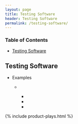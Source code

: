```yaml
---
layout: page
title: Testing Software
header: Testing Software
permalink: /testing-software/
---
```

<div class="row">
 <div class="col-md-3">
    <div class="toc">
    <h3>Table of Contents</h3>
    <ul>
    <li><a href="#testingsoftware">Testing Software</a></li>
    </ul>
    </div> 
  </div>
  
<div class="col-md-6">
<h2 class="testingsoftware" id="testingsoftware">Testing Software</h2>
<ul>
    <li>Examples</li>
    <ul>
    <li></li>
      <ul>
      <li></li>
      <li></li>
      <li></li>
      </ul>
    </ul>
</ul>
      <!--
  <h2 class="testingsoftware" id="testingsoftware">Testing Software</h2>
  <img src="../images/StrategicObjectives2x2.png" alt="Image" width="500"/>Testing Software
-->
</div>

<div class="col-md-3">
{% include product-plays.html %}
</div>
 
</div>
